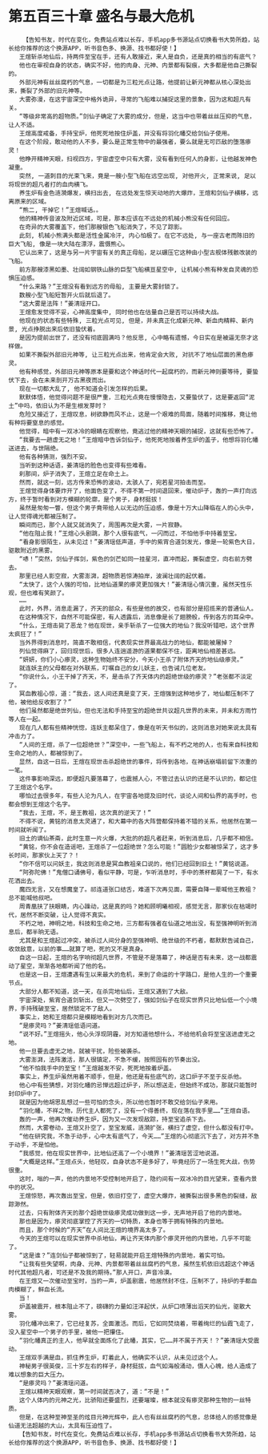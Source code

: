 # 第五百三十章 盛名与最大危机
        【告知书友，时代在变化，免费站点难以长存，手机app多书源站点切换看书大势所趋，站长给你推荐的这个换源APP，听书音色多、换源、找书都好使！】
       王煊斩杀地仙后，持两件至宝在手，还有人敢接近，来人是自负，还是真的相当的有底气？
       他也在审视自身的状态，确实不好，他的肉身、元神、内景都有裂痕，大多都是他自己撕裂的。
       外部元神有丝丝腐朽的气息，一切都是为三粒光点让路，他提前让新元神都从核心深处出来，撕裂了外部的旧元神等。
       大雾弥漫，在这宇宙深空中格外诡异，寻常的飞船难以捕捉这里的景象，因为这和超凡有关。
       “等级非常高的超物质。”剑仙子确定了大雾的成分，但是，这当中也带着丝丝压抑的气息，让人不适。
       王煊高度戒备，手持宝炉，他死死地按住炉盖，并没有将羽化幡交给剑仙子使用。
       在这个阶段，敢动他的人不多，要么是正常生物中的最强者，要么就是无可匹敌的堕落瘆灵！
       他睁开精神天眼，扫视四方，宇宙虚空中只有大雾，没有看到任何人的身影，让他越发神色凝重。
       突然, 一道刺目的光束飞来，竟是一艘小型飞船在远空出现, 对他开火, 正常来说, 足以将现世的超凡者打的血肉横飞。
       养生炉有金色涟漪爆发，横扫出去, 在远处发生惊天动地的大爆炸，王煊和剑仙子横移，远离原来的区域。
       “熊二, 干掉它！”王煊喊话。。
       他的精神传音波及附近区域，可是，那本应该在不远处的机械小熊没有任何回应。
       在奇异的大雾覆盖下，他们那艘银色飞船消失了，不见了踪影。
       此刻, 机械小熊满头都是活性金属冷汗, 内心怕极了。在它不远处, 与一座古老而陈旧的巨大飞船, 像是一块大陆在漂浮，震慑熊心。
       它认出来了，这是与另一片宇宙有关的真正母船，足以碾压它这种由小型古舰体残骸改装的飞船。
       前方那艘漆黑如墨、壮阔如钢铁山脉的巨型飞船横亘星空中, 让机械小熊有种发自灵魂的恐惧压迫感。
       “什么来路？”王煊没有看到远方的母船, 主要是大雾封锁了。
       数艘小型飞船短暂开火后就后退了。
       “这大雾是法阵！”姜清瑶开口。
       王煊愈发觉得不妥，心神高度集中, 同时他也在估量自己是否可以持续大战。
       他现在的状态有些特殊, 三粒光点可见, 但是，并未真正化成新元神、新血肉精粹、新内景, 光点挣脱出来后依旧蛰伏着。
       是因为提前出世了，还没有彻底圆满吗？他反思, 心中略有遗憾，今日实在是被逼无奈才这样做。
       如果不撕裂外部旧元神等, 让三粒光点出来，他肯定会大败, 对抗不了地仙层面的黑色瘆灵。
       他有种感觉，外部旧元神等原本是要和这个神话时代一起腐朽的，而新元神则要等待, 要蛰伏下去，会在未来剖开万古黑夜而出。
       现在一切都大乱了, 他不知道会引发怎样的后果。
       默默体悟，他觉得问题不是很严重，三粒光点竟在慢慢隐去，又要蛰伏了，这是要返回“泥土”中吗，依旧认为不是生根发芽时？
       危险又接近了，王煊叹息，树欲静而风不止，这是一个艰难的局面，随着时间推移，竟让他有种将要窒息的感觉。
       他觉得，暗中有一双冰冷的眼睛在观察他，竟逃过他的精神天眼的捕捉，这就有些恐怖了。
       “我要去一趟虚无之地！”王煊暗中告诉剑仙子，他死死地按着养生炉的盖子，他想将羽化幡送进去，与世隔绝。
       他有各种猜测，强烈不安。
       当听到这种话语，姜清瑶的脸色也变得有些难看。
       刹那间，炉子消失了，王煊立足在命土上。
       然而，就这一刻，远方传来恐怖的波动，太骇人了，宛若星河拍击而至。
       王煊觉得身体要炸开了，他面色变了，不得不第一时间退回来，催动炉子，轰的一声打向远方，终于暂时看到对方模糊的轮廓，是个男子，身材挺拔！
       虽然是匆匆一瞥，但这个男子竟带给人以无边的压迫感，像是十万大山降临在人的心头中，让人觉得魂光都被压制了。
       瞬间而已，那个人就又就消失了，周围再次是大雾，一片寂静。
       “他在阻止我！”王煊心头剧跳，那个人很有底气，一闪而过，不怕他手中持着至宝。
       “看身影很陌生，从未见过！”姜清瑶低声道，手中的紫宵合道剑发光，像是一轮紫色大日，驱散附近的黑雾。
       “哧！”突然，剑仙子挥剑，紫色的剑芒如同一挂星河，直冲而起，撕裂虚空，向右前方劈去。
       那里已经人影空寂，大雾澎湃，超物质若惊涛拍岸，波澜壮阔的起伏着。
       “太快了，这个人强的可怕，比地仙道果的瘆灵更加强大！”姜清瑶心情沉重，虽然天性乐观，但也难有笑颜了。
       ……
       此时，外界，消息走漏了，齐天的部众，有些是他的故交，也有部分是招揽来的普通仙人。
       在这种情况下，自然不可能保密，有人透露后，消息像是长了翅膀般，传到各方的耳朵中。
       “什么，王煊击毙了恶龙？他在现世，亲手斩杀了一位强大的地仙？我没听错吧，这个世界太疯狂了！”
       当外界得到消息时，简直不敢相信，代表现实世界最高战力的地仙，都能被屠掉？
       列仙觉得麻了，回归现世后，很多人连逍遥游的道果都保不住，距离地仙相差甚远。
       “妍妍，你们小心瘆灵，这种生物始终不安分，今天小王杀了附体齐天的地仙级瘆灵。”
       就连妖主的父母都在对外联系，叮嘱自己的女儿妖主，也告诫几位老友。
       “你说什么，小王干掉了齐天，不，是击杀了齐天体内的超绝世级的瘆灵？”老张都不淡定了。
       冥血教祖心惊，道：“我去，这人间还真是变了天，王煊强到这种地步了，地仙都压制不了他，被他给反收割了？”
       他们虽然都是绝世列仙，但也无法和手持至宝的超绝世共议超凡世界的未来，并未和方雨竹等人在一起。
       现在几人都有些精神恍惚，连妖主都呆住了，像是在听天书似的，这则消息对她来说太具有冲击力了。
       “人间的王煊，杀了一位超绝世？”深空中，一些飞船上，有不朽之地的人，也有来自科技和生命之地的人，都被惊到了。
       显然，自这一日后，王煊在现世击杀超绝世的事件，将传到各地，在神话崩塌前留下浓重的一笔。
       这件事影响深远，即便超凡要落幕了，也震撼人心，不管过去认识的还是不认识的，都记住了王煊这个名字。
       哪怕过去很多年，有些人沦为凡人，在宇宙各地提及旧时代，谈论人间和仙界的高手时，也都会想到王煊这个名字。
       “我去，王煊，不，是王教祖，这次真的逆天了！”
       不得不说，黄铭的消息太灵通了，和大幕中的各大阵营都保持着不错的关系，他居然在第一时间就听闻了。
       旧土的谪仙茶斋，此时生意一片火爆，大批的的超凡者赶来，听到消息后，几乎都不相信。
       “黄铭，你不会在造谣吧，王煊杀了一位超绝世？怎么可能！”圆脸少女都被惊呆了，这才多长时间，那家伙上天了？！
       “你不信可以问妖主，我这则消息是冥血教祖亲口说的，他们已经回到旧土！”黄铭说道。
       “阿弥陀佛！”鬼僧口诵佛号，看似平静，可是，乍听消息时，手中的茶杯都晃了一下，有水花洒出去。
       魔四无言，又在想魔皇了。祁连道张口结舌，难道下次再见面，需要自降一辈喊他王教祖？总不能喊他叔吧。
       周青凰扶了扶眼睛，内心躁动，这是真的吗？她和顾明曦相视，感觉无言，那家伙在枯竭时代，居然不断突破，让人觉得不真实。
       不朽之地，神明之地，科技和生命之地，三方都有强者在仙道之地出没，有至强神明听到消息后，都半晌无语。
       尤其是和王煊起过冲突，被杀过人间分身的至强神明、绝世级的不朽者，都默默告诫自己，收敛敌意，以前的事……就算了吧，死的又不是真身。
       自这一日起，王煊的名字响彻超凡世界，不管是不是落幕了，神话是否有未来，这一战都震动了星空，渐渐各地都听闻了他的名。
       也是这一日，王煊遭遇有生以来最大的危机，来到了命运的十字路口，是他人生的一个重要节点。
       大部分人都不知道，这一天，在杀完地仙后，王煊又遇到了大敌。
       宇宙深处，紫宵合道剑斩出，但又一次劈空了，强如剑仙子在现实世界只比地仙低一个小境界，手持残破至宝，居然锁定不了敌人。
       事实上，她和王煊都只是模糊地看到对方几次而已。
       “是瘆灵吗？”姜清瑶低语问道。
       “说不好。”王煊摇头，他心头浮现阴霾，对方知道他想什么，不给他机会将至宝送进虚无之地。
       他一旦要去虚无之地，就被干扰，险些被袭杀。
       大雾澎湃，法阵激活，那人很镇定，不急不缓，按照固有的节奏出没。
       “他不怕我手中的至宝！”王煊越发不安，死死地按着炉盖。
       事实上，养生炉虽然用着不顺手，但是，他还是有些底气的，这口炉子不至于反杀他。
       他心中有些猜想，对羽化幡的忌惮远超过炉子，所以想送走，但始终不成功，那就只能暂时封印炉中了。
       就是因为他胡思乱想过一些可怕的念头，所以他也暂时不敢交给剑仙子来用。
       “羽化幡，不祥之物，历代主人都死了，没有一个得善终，现在落在我手里……”王煊自语。
       轰的一声，他再次催动养生炉，因为又一次发现敌踪，持至宝追杀下去。
       然而，大雾卷动，王煊又扑空了，至宝发威，涟漪扩张，横扫了虚空，但什么都没有打中。
       “他在研究我，不急于动手，心中太有底气了，今天……”王煊的心彻底沉下去了，对方并不急于动手，不是怕他。
       “我感觉，他在现实世界中，比地仙还高了一个小境界！”姜清瑶苦涩地说道。
       “大概是这样。”王煊点头，他轻叹，自身状态不是多好了，毕竟经历了一场生死大战，伤势很重。
       这时，嗡的一声，他的内景地不受控制地开启了，隐约间有一双冰冷的目光望来，查看内景中的状况。
       王煊惊怒，再次轰出至宝，但是，依旧打空了，虚空大爆炸，被撕裂出很多黑色的裂缝，敌踪渺然。
       过去，只有附体齐天的那个超绝世级瘆灵成功做到这一步，无声地开启了他的内景地。
       那也是因为，瘆灵彻底掌控了齐天的一切特质，本身也等于拥有特殊的内景地。
       而且，那个时候的“齐天”在人间比王煊的境界高太多了。
       今天的王煊可以在现实世界中杀地仙，再让齐天体内那个瘆灵开他的内景地，几乎不可能了。
       “这是谁？”连剑仙子都被惊到了，轻易就能开启王煊特殊的内景地，着实可怕。
       “让我有些失望啊，肉身、元神、内景都带着丝丝腐朽的气息，虽然生机依旧远超这个神话时代其他超凡者，可还是不及我的期待。”那人开口，声音冷漠。
       在王煊又一次催动至宝时，当的一声，炉盖剧震，他居然封不住，压制不了，持炉的手都血肉模糊了，鲜血长流。
       当！
       炉盖被震开，根本阻止不了，磅礴的力量如汪洋起伏，从炉口喷薄出滔天的仙光，驱散大雾。
       羽化幡冲出来了，它已经复苏，全面激活。而后，它如同焚烧着，带着绚烂的仙霞飞走了，没入星空中一个男子的手里，被他一把攥住。
       “羽化幡真正的主人，他早就全面炼化了此幡，其实，它……并不属于齐天！？”姜清瑶大受震动。
       王煊双手满是血，抓住养生炉，盯着此人，他确实不认识，从未见过这个人。
       神秘男子很英俊，三十岁左右的样子，身材挺拔，血气如海般涌动，慑人心魄，给人造成了难以想象的巨大压力。
       “是瘆灵吗？”姜清瑶问道。
       王煊以精神天眼观察，第一时间就否决了，道：“不是！”
       这个人体内的元神之光，比骄阳还要盛烈，还要璀璨，根本就没有瘆灵那种生物的一丝特质。
       但是，在这种至神至圣的炫目元神光辉中，此人也有丝丝腐朽的气息，总体给人的感觉像是仙道无法超越的大山，太具有压迫性了。
       【告知书友，时代在变化，免费站点难以长存，手机app多书源站点切换看书大势所趋，站长给你推荐的这个换源APP，听书音色多、换源、找书都好使！】